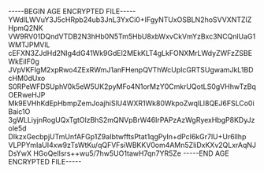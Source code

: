 -----BEGIN AGE ENCRYPTED FILE-----
YWdlLWVuY3J5cHRpb24ub3JnL3YxCi0+IFgyNTUxOSBLN2hoSVVXNTZIZHpmQ2NK
VW9RV01DQndVTDB2N3hHb0N5Tm5HbU8xbWxvCkVmYzBxc3NCQnlUaG1WMTJPMVlL
cEFXN3ZJdHd2Nlg4dG41Wk9GdEl2MEkKLT4gLkFONXMrLWdyZWFzZSBEWkEiIF0g
JVpVKFIgM2xpRwo4ZExRWmJ1anFHenpQVThWcUpIcGRTSUgwamJkL1BDcHM0dUxo
S0RPeWFDSUphV0k5eW5UK2pyMFo4N1orMzY0CmkrUQotLS0gVHhwTzBqOERweHJP
Mk9EVHhKdEpHbmpZemJoajhiSlU4WXR1Wk80WkpoZwqlLl8QEJ6FSLCo0iBaic1O
3gWLLiyjnRogUQxTgtOlzBhS2mQNVpBrW46IrPAPzAzWgRyexHbgP8KDyJzole5d
DIkzxGecbpjUTmUnfAFGp1Z9aIbtwfftsPtat1qgPyIn+dPcI6kGr7lU+Ur6llhp
VLPPYmIaUI4xw9zTsWtKu/qQFVFsiWBKKV0om4AMn5ZliDxKXv2QLxrAqNJDsYwX
HGoQeIlsrs++wu5/7hw5UO1tawH7qn7YR5Ze
-----END AGE ENCRYPTED FILE-----

